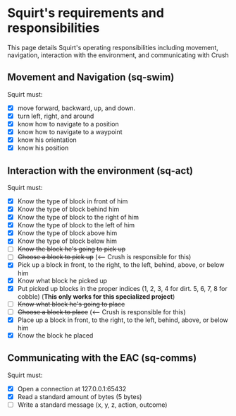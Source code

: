 # Squirt's requirements and responsibilities
This page details Squirt's operating responsibilities including movement, navigation, interaction with the environment, and communicating with Crush

## Movement and Navigation (sq-swim)
Squirt must: 
- [x] move forward, backward, up, and down. 
- [x] turn left, right, and around
- [x] know how to navigate to a position
- [x] know how to navigate to a waypoint
- [x] know his orientation
- [x] know his position

## Interaction with the environment (sq-act)
Squirt must:
- [x] Know the type of block in front of him
- [x] Know the type of block behind him
- [x] Know the type of block to the right of him
- [x] Know the type of block to the left of him
- [x] Know the type of block above him
- [x] Know the type of block below him
- [ ] ~~Know the block he's going to pick up~~
- [ ] ~~Choose a block to pick up~~ (<-- Crush is responsible for this)
- [x] Pick up a block in front, to the right, to the left, behind, above, or below him
- [x] Know what block he picked up
- [x] Put picked up blocks in the proper indices (1, 2, 3, 4 for dirt. 5, 6, 7, 8 for cobble) (**This only works for this specialized project**)
- [ ] ~~Know what block he's going to place~~
- [ ] ~~Choose a block to place~~ (<-- Crush is responsible for this)
- [x] Place up a block in front, to the right, to the left, behind, above, or below him
- [x] Know the block he placed

## Communicating with the EAC (sq-comms)
Squirt must:
- [x] Open a connection at 127.0.0.1:65432
- [x] Read a standard amount of bytes (5 bytes)
- [ ] Write a standard message (x, y, z, action, outcome)
